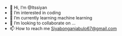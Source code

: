 - 👋 Hi, I’m @Itssiyan
- 👀 I’m interested in coding
- 🌱 I’m currently learning machine learning 
- 💞️ I’m looking to collaborate on ...
- 📫 How to reach me Siyabonganjabulo67@gmail.com 

<!---
Itssiyan/Itssiyan is a ✨ special ✨ repository because its `README.md` (this file) appears on your GitHub profile.
You can click the Preview link to take a look at your changes.
--->
